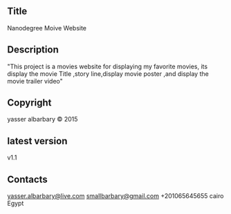 Title 
-------------
Nanodegree Moive Website

Description
-----------

"This project is a movies  website for displaying my favorite movies, its display the movie Title ,story line,display movie poster ,and display the movie trailer video"

Copyright 
---------
yasser albarbary © 2015

latest version
--------------
v1.1

Contacts
--------
yasser.albarbary@live.com
smallbarbary@gmail.com
+201065645655
cairo Egypt
